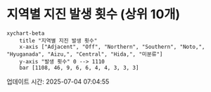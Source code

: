 # 지역별 지진 발생 횟수 (상위 10개)

```mermaid
xychart-beta
    title "지역별 지진 발생 횟수"
    x-axis ["Adjacent", "Off", "Northern", "Southern", "Noto,", "Hyuganada", "Aizu,", "Central", "Hida,", "미분류"]
    y-axis "발생 횟수" 0 --> 1110
    bar [1108, 46, 9, 6, 6, 4, 4, 3, 3, 3]
```

업데이트 시간: 2025-07-04 07:04:55
